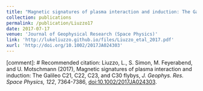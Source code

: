 ```yaml
---
title: "Magnetic signatures of plasma interaction and induction: The Galileo C21, C22, C23, and C30 flybys"
collection: publications
permalink: /publication/Liuzzo17
date: 2017-07-17
venue: 'Journal of Geophysical Research (Space Physics)'
link: 'http://lukeliuzzo.github.io/files/Liuzzo_etal_2017.pdf'
xurl: 'http://doi.org/10.1002/2017JA024303'
---
```


[comment]: # Recommended citation: Liuzzo, L., S. Simon, M. Feyerabend, and U. Motschmann (2017), Magnetic signatures of plasma interaction and induction: The Galileo C21, C22, C23, and C30 flybys, <i>J. Geophys. Res. Space Physics, 122</i>, 7364-7386, [doi:10.1002/2017JA024303](https://doi.org/10.1002/2017JA024303).
